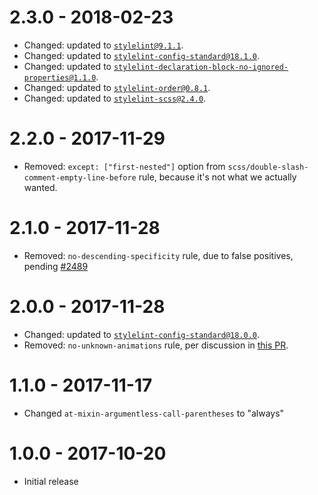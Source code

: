# 2.3.0 - 2018-02-23
* Changed: updated to [`stylelint@9.1.1`](https://github.com/stylelint/stylelint/releases/tag/9.1.1).
* Changed: updated to [`stylelint-config-standard@18.1.0`](https://github.com/stylelint/stylelint-config-standard/releases/tag/18.1.0).
* Changed: updated to [`stylelint-declaration-block-no-ignored-properties@1.1.0`](https://github.com/kristerkari/stylelint-declaration-block-no-ignored-properties/releases/tag/1.1.0).
* Changed: updated to [`stylelint-order@0.8.1`](https://github.com/hudochenkov/stylelint-order/releases/tag/0.8.1).
* Changed: updated to [`stylelint-scss@2.4.0`](https://github.com/kristerkari/stylelint-scss/releases/tag/2.4.0).

# 2.2.0 - 2017-11-29
* Removed: `except: ["first-nested"]` option from `scss/double-slash-comment-empty-line-before` rule, because it's not what we actually wanted.

# 2.1.0 - 2017-11-28
* Removed: `no-descending-specificity` rule, due to false positives, pending [#2489](https://github.com/stylelint/stylelint/issues/2489)

# 2.0.0 - 2017-11-28
* Changed: updated to [`stylelint-config-standard@18.0.0`](https://github.com/stylelint/stylelint-config-standard/releases/tag/18.0.0).
* Removed: `no-unknown-animations` rule, per discussion in [this PR](https://github.com/stylelint/stylelint-config-recommended/pull/9).

# 1.1.0 - 2017-11-17
* Changed `at-mixin-argumentless-call-parentheses` to "always"

# 1.0.0 - 2017-10-20
* Initial release
